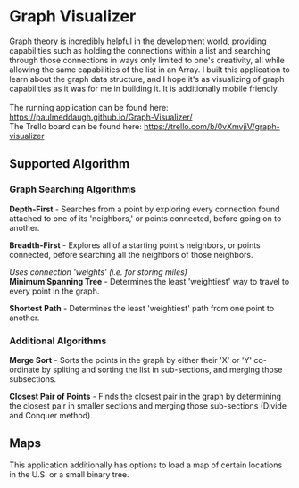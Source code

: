 # Graph Visualizer
Graph theory is incredibly helpful in the development world, providing capabilities such as holding the connections within a list and searching through those connections in ways only limited to one's creativity, all while allowing the same capabilities of the list in an Array. I built this application to learn about the graph data structure, and I hope it's as visualizing of graph capabilities as it was for me in building it. It is additionally mobile friendly. </br></br>
The running application can be found here: https://paulmeddaugh.github.io/Graph-Visualizer/</br>
The Trello board can be found here: https://trello.com/b/0vXmvjiV/graph-visualizer

## Supported Algorithm

### Graph Searching Algorithms
<b>Depth-First</b> - Searches from a point by exploring every connection found attached to one of its 'neighbors,' or points connected, before going on to another.

<b>Breadth-First</b> - Explores all of a starting point's neighbors, or points connected, before searching all the neighbors of those neighbors.

<i>Uses connection 'weights' (i.e. for storing miles)</i></br>
<b>Minimum Spanning Tree</b> - Determines the least 'weightiest' way to travel to every point in the graph.

<b>Shortest Path</b> - Determines the least 'weightiest' path from one point to another.

### Additional Algorithms
<b>Merge Sort</b> - Sorts the points in the graph by either their 'X' or 'Y' co-ordinate by spliting and sorting the list in sub-sections, and merging those subsections.

<b>Closest Pair of Points</b> - Finds the closest pair in the graph by determining the closest pair in smaller sections and merging those sub-sections (Divide and Conquer method).

## Maps
This application additionally has options to load a map of certain locations in the U.S. or a small binary tree.